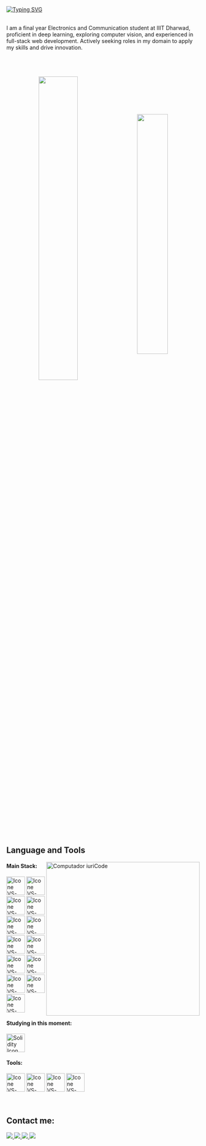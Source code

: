 [![Typing SVG](https://readme-typing-svg.herokuapp.com?color=FF3670&size=35&center=true&vCenter=true&width=1000&lines=Welcome+to+my+GitHub+profile!;My+name+is+Sneha+Gupta;I'm+a+Software+Developer)](https://git.io/typing-svg)

<br>
I am a final year Electronics and Communication student at IIIT Dharwad, proficient in deep learning, exploring computer vision, and experienced in full-stack web development. Actively seeking roles in my domain to apply my skills and drive innovation.
<br>
<br>

<div align="center" style="margin-top: 50px; margin-bottom: 200px;">
  <img width=45% align="center" src="https://github-readme-stats-eight-theta.vercel.app/api?username=Snehagupta1907&theme=radical&show_icons=true&include_all_commits=true&count_private=true" />
  &nbsp;&nbsp;&nbsp;&nbsp;&nbsp;&nbsp;
  <img width=40% align="center" src="https://github-readme-stats.vercel.app/api/top-langs/?username=Snehagupta1907&layout=compact&theme=radical" />
</div>


<br>

<!-- <p><img align="center" src="https://github-readme-streak-stats.herokuapp.com/?user=Snehagupta1907&" alt="sneha" /></p>-->

## Language and Tools

<img src="https://raw.githubusercontent.com/MicaelliMedeiros/micaellimedeiros/master/image/computer-illustration.png" min-width="400px" max-width="400px" width="400px" align="right" alt="Computador iuriCode">

#### Main Stack:
[<img height="48px" width="48px" alt="Icone VS-Code" src="https://skillicons.dev/icons?i=html"/>](https://developer.mozilla.org/en-US/docs/Web/HTML)
[<img height="48px" width="48px" alt="Icone VS-Code" src="https://skillicons.dev/icons?i=css"/>](https://developer.mozilla.org/en-US/docs/Web/CSS)
[<img height="48px" width="48px" alt="Icone VS-Code" src="https://skillicons.dev/icons?i=js"/>](https://developer.mozilla.org/en-US/docs/Web/JavaScript)
[<img height="48px" width="48px" alt="Icone VS-Code" src="https://skillicons.dev/icons?i=nodejs"/>](https://nodejs.org/en)
[<img height="48px" width="48px" alt="Icone VS-Code" src="https://skillicons.dev/icons?i=react"/>](https://react.dev/)
[<img height="48px" width="48px" alt="Icone VS-Code" src="https://skillicons.dev/icons?i=sass"/>](https://sass-lang.com/)
[<img height="48px" width="48px" alt="Icone VS-Code" src="https://skillicons.dev/icons?i=ts"/>](https://www.typescriptlang.org/)
[<img height="48px" width="48px" alt="Icone VS-Code" src="https://skillicons.dev/icons?i=mysql"/>](https://www.mysql.com/)
[<img height="48px" width="48px" alt="Icone VS-Code" src="https://skillicons.dev/icons?i=mongodb"/>](https://www.mongodb.com/)
[<img height="48px" width="48px" alt="Icone VS-Code" src="https://skillicons.dev/icons?i=python"/>](https://www.python.org/)
[<img height="48px" width="48px" alt="Icone VS-Code" src="https://skillicons.dev/icons?i=flask"/>](https://flask.palletsprojects.com/)
[<img height="48px" width="48px" alt="Icone VS-Code" src="https://skillicons.dev/icons?i=tensorflow"/>](https://www.tensorflow.org/)
[<img height="48px" width="48px" alt="Icone VS-Code" src="https://skillicons.dev/icons?i=opencv"/>](https://opencv.org/)



#### Studying in this moment:
[<img height="48px" width="48px" alt="Solidity Icon" src="https://skillicons.dev/icons?i=solidity"/>](https://docs.soliditylang.org/en/latest/)
  

#### Tools:

  [<img height="48px" width="48px" alt="Icone VS-Code" src="https://skillicons.dev/icons?i=figma"/>](https://www.figma.com/)
  [<img height="48px" width="48px" alt="Icone VS-Code" src="https://skillicons.dev/icons?i=vscode"/>](https://code.visualstudio.com/)
  [<img height="48px" width="48px" alt="Icone VS-Code" src="https://skillicons.dev/icons?i=github"/>](https://github.com/)
  [<img height="48px" width="48px" alt="Icone VS-Code" src="https://skillicons.dev/icons?i=git"/>](https://git-scm.com/)


<br>

## Contact me:
<div>
  <a href="mailto:snehagupta98930@gmail.com">
    <img loading="lazy" src="https://img.shields.io/badge/Gmail-D14836?style=for-the-badge&logo=gmail&logoColor=white" target="_blank" />
  </a>
  <a href="https://www.linkedin.com/in/sneha-gupta-239aa1201" target="_blank">
    <img loading="lazy" src="https://img.shields.io/badge/-LinkedIn-%230077B5?style=for-the-badge&logo=linkedin&logoColor=white" target="_blank" />
  </a>
  <a href="https://drive.google.com/file/d/147l0O5a0rAR3VAoOsyv7KCvCaujxBPeC/view?usp=sharing" target="_blank">
    <img loading="lazy" src="https://img.shields.io/badge/Resume-black?style=for-the-badge&logo=google-drive&logoColor=white" target="_blank" />
  </a>
  <a href="https://your-portfolio-url.com](https://sneha-s-portfolio.vercel.app" target="_blank">
    <img loading="lazy" src="https://img.shields.io/badge/Portfolio-purple?style=for-the-badge&logo=firefox" target="_blank" />
  </a>
</div>



